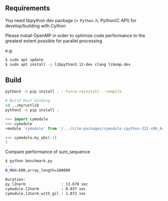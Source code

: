 ## Requirements

You need libpython dev package (= `Python.h`; Python/C API) for develop/building with Cython

Please install OpenMP in order to optimize code performance to the greatest extent possible for parallel processing

e.g.

```sh
$ sudo apt update
$ sudo apt install -y libpython3.12-dev clang libomp-dev
```

## Build

```sh
python3 -m pip install . --force-reinstall --compile

# Build Rust binding
cd ../myrustlib
python3 -m pip install .
```

```python
>>> import cymodule
>>> cymodule
<module 'cymodule' from '/.../site-packages/cymodule.cpython-312-x86_64-linux-gnu.so'>

>>> cymodule.my_abs(-1)
1
```

Compare performance of sum_sequence

```sh
$ python benchmark.py
...
N_MAX=500,array_length=100000

Duration:
py_l2norm                : 13.678 sec
cymodule.l2norm          : 0.037 sec
cymodule.l2norm_with_gil : 1.072 sec
```
